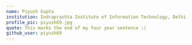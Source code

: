 ```yaml
---
name: Piyush Gupta
institution: Indraprashta Institute of Information Technology, Delhi
profile_pic: piyush69.jpg
quote: This marks the end of my four year sentence ;)
github_user: piyush69
---
```


